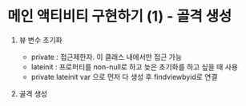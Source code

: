 # 메인 액티비티 구현하기 (1) - 골격 생성

1. 뷰 변수 초기화

   - private : 접근제한자. 이 클래스 내에서만 접근 가능
   - lateinit : 프로퍼티를 non-null로 하고 늦은 초기화를 하고 싶을 때 사용
   - private lateinit var 으로 먼저 다 생성 후 findviewbyid로 연결

2. 골격 생성

